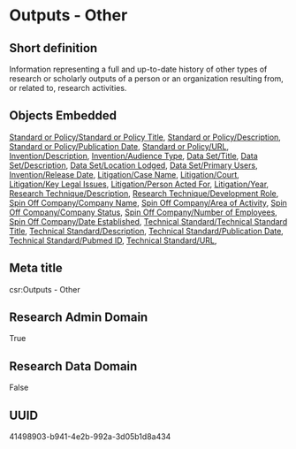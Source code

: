 # Outputs - Other
## Short definition
Information representing a full and up-to-date history of other types of research or scholarly outputs of a person or an organization resulting from, or related to, research activities.
## Objects Embedded
[Standard or Policy/Standard or Policy Title](https://github.com/EuroCRIS/CASRAI-Dictionairies/blob/main/Object-Fields/Standard%20or%20Policy/Standard%20or%20Policy%20Title.md), [Standard or Policy/Description](https://github.com/EuroCRIS/CASRAI-Dictionairies/blob/main/Object-Fields/Standard%20or%20Policy/Description.md), [Standard or Policy/Publication Date](https://github.com/EuroCRIS/CASRAI-Dictionairies/blob/main/Object-Fields/Standard%20or%20Policy/Publication%20Date.md), [Standard or Policy/URL](https://github.com/EuroCRIS/CASRAI-Dictionairies/blob/main/Object-Fields/Standard%20or%20Policy/URL.md), [Invention/Description](https://github.com/EuroCRIS/CASRAI-Dictionairies/blob/main/Object-Fields/Invention/Description.md), [Invention/Audience Type](https://github.com/EuroCRIS/CASRAI-Dictionairies/blob/main/Object-Fields/Invention/Audience%20Type.md), [Data Set/Title](https://github.com/EuroCRIS/CASRAI-Dictionairies/blob/main/Object-Fields/Data%20Set/Title.md), [Data Set/Description](https://github.com/EuroCRIS/CASRAI-Dictionairies/blob/main/Object-Fields/Data%20Set/Description.md), [Data Set/Location Lodged](https://github.com/EuroCRIS/CASRAI-Dictionairies/blob/main/Object-Fields/Data%20Set/Location%20Lodged.md), [Data Set/Primary Users](https://github.com/EuroCRIS/CASRAI-Dictionairies/blob/main/Object-Fields/Data%20Set/Primary%20Users.md), [Invention/Release Date](https://github.com/EuroCRIS/CASRAI-Dictionairies/blob/main/Object-Fields/Invention/Release%20Date.md), [Litigation/Case Name](https://github.com/EuroCRIS/CASRAI-Dictionairies/blob/main/Object-Fields/Litigation/Case%20Name.md), [Litigation/Court](https://github.com/EuroCRIS/CASRAI-Dictionairies/blob/main/Object-Fields/Litigation/Court.md), [Litigation/Key Legal Issues](https://github.com/EuroCRIS/CASRAI-Dictionairies/blob/main/Object-Fields/Litigation/Key%20Legal%20Issues.md), [Litigation/Person Acted For](https://github.com/EuroCRIS/CASRAI-Dictionairies/blob/main/Object-Fields/Litigation/Person%20Acted%20For.md), [Litigation/Year](https://github.com/EuroCRIS/CASRAI-Dictionairies/blob/main/Object-Fields/Litigation/Year.md), [Research Technique/Description](https://github.com/EuroCRIS/CASRAI-Dictionairies/blob/main/Object-Fields/Research%20Technique/Description.md), [Research Technique/Development Role](https://github.com/EuroCRIS/CASRAI-Dictionairies/blob/main/Object-Fields/Research%20Technique/Development%20Role.md), [Spin Off Company/Company Name](https://github.com/EuroCRIS/CASRAI-Dictionairies/blob/main/Object-Fields/Spin%20Off%20Company/Company%20Name.md), [Spin Off Company/Area of Activity](https://github.com/EuroCRIS/CASRAI-Dictionairies/blob/main/Object-Fields/Spin%20Off%20Company/Area%20of%20Activity.md), [Spin Off Company/Company Status](https://github.com/EuroCRIS/CASRAI-Dictionairies/blob/main/Object-Fields/Spin%20Off%20Company/Company%20Status.md), [Spin Off Company/Number of Employees](https://github.com/EuroCRIS/CASRAI-Dictionairies/blob/main/Object-Fields/Spin%20Off%20Company/Number%20of%20Employees.md), [Spin Off Company/Date Established](https://github.com/EuroCRIS/CASRAI-Dictionairies/blob/main/Object-Fields/Spin%20Off%20Company/Date%20Established.md), [Technical Standard/Technical Standard Title](https://github.com/EuroCRIS/CASRAI-Dictionairies/blob/main/Object-Fields/Technical%20Standard/Technical%20Standard%20Title.md), [Technical Standard/Description](https://github.com/EuroCRIS/CASRAI-Dictionairies/blob/main/Object-Fields/Technical%20Standard/Description.md), [Technical Standard/Publication Date](https://github.com/EuroCRIS/CASRAI-Dictionairies/blob/main/Object-Fields/Technical%20Standard/Publication%20Date.md), [Technical Standard/Pubmed ID](https://github.com/EuroCRIS/CASRAI-Dictionairies/blob/main/Object-Fields/Technical%20Standard/Pubmed%20ID.md), [Technical Standard/URL](https://github.com/EuroCRIS/CASRAI-Dictionairies/blob/main/Object-Fields/Technical%20Standard/URL.md), 
## Meta title
csr:Outputs - Other
## Research Admin Domain
True
## Research Data Domain
False
## UUID
41498903-b941-4e2b-992a-3d05b1d8a434
